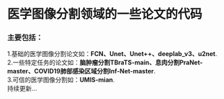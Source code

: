 # 医学图像分割领域的一些论文的代码
### 主要包括：
1.基础的医学图像分割论文如：**FCN、Unet、Unet++、deeplab_v3、u2net**.  
2.一些特定任务的论文如：**脑肿瘤分割TBraTS-main、息肉分割PraNet-master、COVID19肺部感染区域分割Inf-Net-master**.  
3.可信的医学图像分割如：**UMIS-mian**.  
持续更新...

